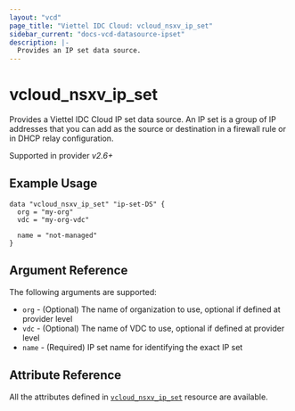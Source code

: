 ```yaml
---
layout: "vcd"
page_title: "Viettel IDC Cloud: vcloud_nsxv_ip_set"
sidebar_current: "docs-vcd-datasource-ipset"
description: |-
  Provides an IP set data source.
---
```


# vcloud\_nsxv\_ip\_set

Provides a Viettel IDC Cloud IP set data source. An IP set is a group of IP addresses that you can add
  as the source or destination in a firewall rule or in DHCP relay configuration.

Supported in provider *v2.6+*

## Example Usage

```hcl
data "vcloud_nsxv_ip_set" "ip-set-DS" {
  org = "my-org"
  vdc = "my-org-vdc"

  name = "not-managed"
}
```

## Argument Reference

The following arguments are supported:

* `org` - (Optional) The name of organization to use, optional if defined at provider level
* `vdc` - (Optional) The name of VDC to use, optional if defined at provider level
* `name` - (Required) IP set name for identifying the exact IP set

## Attribute Reference

All the attributes defined in [`vcloud_nsxv_ip_set`](/providers/terraform-viettelidc/vcloud/latest/docs/resources/nsxv_ip_set) resource are available.
